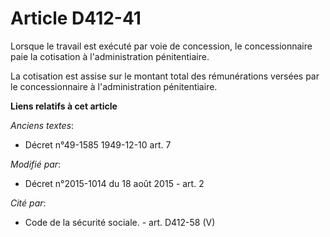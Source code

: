 # Article D412-41

Lorsque le travail est exécuté par voie de concession, le concessionnaire paie la cotisation à l'administration
pénitentiaire. 

La cotisation est assise sur le montant total des rémunérations versées par le concessionnaire à l'administration
pénitentiaire.

**Liens relatifs à cet article**

_Anciens textes_:

  - Décret n°49-1585 1949-12-10 art. 7

_Modifié par_:

  - Décret n°2015-1014 du 18 août 2015 - art. 2

_Cité par_:

  - Code de la sécurité sociale. - art. D412-58 (V)
